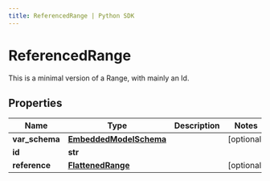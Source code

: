 ```yaml
---
title: ReferencedRange | Python SDK
---
```


# ReferencedRange

This is a minimal version of a Range, with mainly an Id.

## Properties

Name | Type | Description | Notes
------------ | ------------- | ------------- | -------------
**var_schema** | [**EmbeddedModelSchema**](EmbeddedModelSchema) |  | [optional] 
**id** | **str** |  | 
**reference** | [**FlattenedRange**](FlattenedRange) |  | [optional] 


